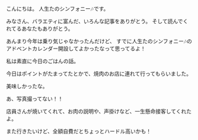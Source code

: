 こんにちは。
人生たのシンフォニー🎶です。

みなさん、バラエティに富んだ、いろんな記事をありがとう。
そして読んでくれてるあなたもありがとう。

あんまり今年は乗り気じゃなかったんだけど、
すでに人生たのシンフォニー🎶のアドベントカレンダー開設してよかったなって思ってるよ！

私は素直に今日のごはんの話。

今日はポイントがたまってたとかで、焼肉のお店に連れて行ってもらいました。

美味しかったな。

あ、写真撮ってない！！

店員さんが焼いてくれて、お肉の説明や、声掛けなど、一生懸命接客してくれたよ。

また行きたいけど、全額自費だとちょっとハードル高いかも！
